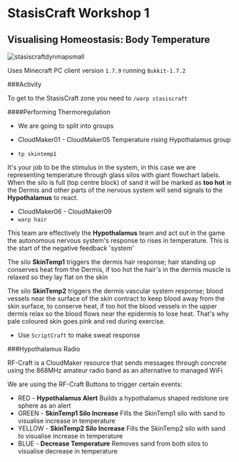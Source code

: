 # StasisCraft Workshop 1
## Visualising Homeostasis: Body Temperature
 
![stasiscraftdynmapsmall](https://cloud.githubusercontent.com/assets/128456/11134653/6ae6e364-8996-11e5-910b-b4cab7d953d9.png)

Uses Minecraft PC client version `1.7.9` running `Bukkit-1.7.2`


###Activity

To get to the StasisCraft zone you need to `/warp stasiscraft`

####Performing Thermoregulation

 * We are going to split into groups


 * CloudMaker01 - CloudMaker05 Temperature rising Hypothalamus group 
  * `tp skintemp1`

It's your job to be the stimulus in the system, in this case we are representing temperature through glass silos with giant flowchart labels. When the silo is full (top centre block) of sand it will be marked as **too hot** ie the Dermis and other parts of the nervous system will send signals to the **Hypothalamus** to react. 

 * CloudMaker06 - CloudMaker09 
  * `warp hair`

This team are effectively the **Hypothalamus** team and act out in the game the  autonomous nervous system's response to rises in temperature. This is the start of the negative feedback 'system'

The silo **SkinTemp1** triggers the dermis hair response; hair standing up conserves heat from the Dermis, if too hot the hair's in the dermis muscle is relaxed so they lay flat on the skin 


The silo **SkinTemp2** triggers the dermis vascular system response; blood vessels near the surface of the skin contract to keep blood away from the skin surface, to conserve heat,  if too hot the blood vessels in the upper dermis relax so the blood flows near the epidermis to lose heat. That's why pale coloured skin goes pink and red during exercise. 

 * Use `ScriptCraft` to make sweat response

###Hypothalamus Radio

RF-Craft is a CloudMaker resource that sends messages through concrete using the  868MHz amateur radio band as an alternative to managed WiFi

We are using the RF-Craft Buttons to trigger certain events:
 * RED - **Hypothalamus Alert** Builds a hypothalamus shaped redstone ore sphere as an alert
 * GREEN - **SkinTemp1 Silo Increase** Fills the SkinTemp1 silo with sand to visualise increase in temperature
 * YELLOW - **SkinTemp2 Silo Increase** Fills the SkinTemp2 silo with sand to visualise increase in temperature
 * BLUE - **Decrease Temperature** Removes sand from both silos to visualise decrease in temperature
 


